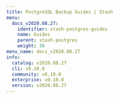 ```yaml
---
title: PostgreSQL Backup Guides | Stash
menu:
  docs_v2020.08.27:
    identifier: stash-postgres-guides
    name: Guides
    parent: stash-postgres
    weight: 30
menu_name: docs_v2020.08.27
info:
  catalog: v2020.08.27
  cli: v0.10.0
  community: v0.10.0
  enterprise: v0.10.0
  version: v2020.08.27
---
```


